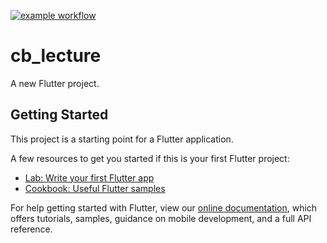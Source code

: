 [![example workflow](https://github.com/pozzity/cb_lecture/actions/workflows/flutter_ci.yml/badge.svg?branch=main)](https://github.com/pozzity/cb_lecture/actions?query=branch%3Amain)
# cb_lecture

A new Flutter project.

## Getting Started

This project is a starting point for a Flutter application.

A few resources to get you started if this is your first Flutter project:

- [Lab: Write your first Flutter app](https://flutter.dev/docs/get-started/codelab)
- [Cookbook: Useful Flutter samples](https://flutter.dev/docs/cookbook)

For help getting started with Flutter, view our
[online documentation](https://flutter.dev/docs), which offers tutorials,
samples, guidance on mobile development, and a full API reference.
